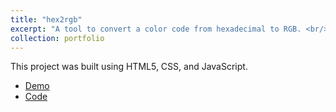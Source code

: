 ```yaml
---
title: "hex2rgb"
excerpt: "A tool to convert a color code from hexadecimal to RGB. <br/> <img src='/images/portfolio/hex2rgb.png' alt='A screenshot of the hex2rgb project'>"
collection: portfolio
---
```


This project was built using HTML5, CSS, and JavaScript.

- [Demo](https://davidherszenhaut.github.io/hex2rgb/)
- [Code](https://github.com/davidherszenhaut/hex2rgb)
